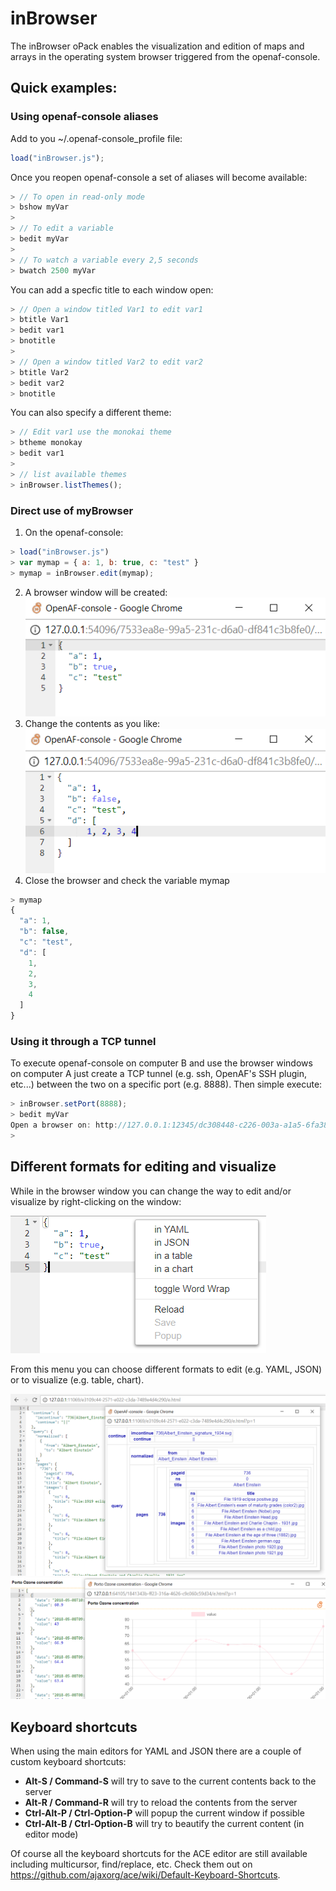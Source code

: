 # inBrowser

The inBrowser oPack enables the visualization and edition of maps and arrays in the operating system browser triggered from the openaf-console.

## Quick examples:

### Using openaf-console aliases

Add to you ~/.openaf-console_profile file:

````javascript
load("inBrowser.js");
````

Once you reopen openaf-console a set of aliases will become available:

````javascript
> // To open in read-only mode
> bshow myVar
>
> // To edit a variable
> bedit myVar
>
> // To watch a variable every 2,5 seconds
> bwatch 2500 myVar
````

You can add a specfic title to each window open:

````javascript
> // Open a window titled Var1 to edit var1
> btitle Var1
> bedit var1
> bnotitle
>
> // Open a window titled Var2 to edit var2
> btitle Var2
> bedit var2
> bnotitle
````

You can also specify a different theme:

````javascript
> // Edit var1 use the monokai theme
> btheme monokay
> bedit var1
>
> // list available themes
> inBrowser.listThemes();
````


### Direct use of myBrowser

1. On the openaf-console: 
````javascript
> load("inBrowser.js")
> var mymap = { a: 1, b: true, c: "test" }
> mymap = inBrowser.edit(mymap);
````
2. A browser window will be created: 
![](docs/example1.png "Example 1")
3. Change the contents as you like:
![](docs/example2.png "Example 2")
4. Close the browser and check the variable mymap
````javascript
> mymap
{
  "a": 1,
  "b": false,
  "c": "test",
  "d": [
    1,
    2,
    3,
    4
  ]
}
````

### Using it through a TCP tunnel

To execute openaf-console on computer B and use the browser windows on computer A just create a TCP tunnel (e.g. ssh, OpenAF's SSH plugin, etc...)
between the two on a specific port (e.g. 8888). Then simple execute:

````javascript
> inBrowser.setPort(8888);
> bedit myVar
Open a browser on: http://127.0.0.1:12345/dc308448-c226-003a-a1a5-6fa38ed4a521
>
````

## Different formats for editing and visualize

While in the browser window you can change the way to edit and/or visualize by right-clicking on the window:

![](docs/right-click.png "Right-click")

From this menu you can choose different formats to edit (e.g. YAML, JSON) or to visualize (e.g. table, chart).

![table example](docs/table-example.png)
![chart example](docs/chart-example.png)

## Keyboard shortcuts

When using the main editors for YAML and JSON there are a couple of custom keyboard shortcuts:

   * **Alt-S / Command-S** will try to save to the current contents back to the server
   * **Alt-R / Command-R** will try to reload the contents from the server
   * **Ctrl-Alt-P / Ctrl-Option-P** will popup the current window if possible
   * **Ctrl-Alt-B / Ctrl-Option-B** will try to beautify the current content (in editor mode)

Of course all the keyboard shortcuts for the ACE editor are still available including multicursor, find/replace, etc. Check them out on https://github.com/ajaxorg/ace/wiki/Default-Keyboard-Shortcuts.
